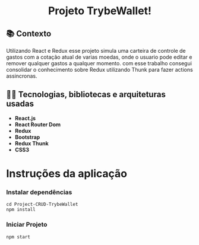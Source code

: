 <h1 align="center"> 
Projeto TrybeWallet!
</h1>

## :books: Contexto
Utilizando React e Redux esse projeto simula uma carteira de controle de gastos com a cotação atual de varias moedas, onde o usuario pode editar e remover qualquer gastos a qualquer momento. com esse trabalho consegui consolidar o conhecimento sobre Redux utilizando Thunk para fazer actions assincronas.

## :man_technologist: Tecnologias, bibliotecas e arquiteturas usadas
  * __React.js__
  * __React Router Dom__
  * __Redux__
  * __Bootstrap__
  * __Redux Thunk__
  * __CSS3__

# Instruções da aplicação
### Instalar dependências
```
cd Project-CRUD-TrybeWallet
npm install
```

### Iniciar Projeto
```
npm start
```
